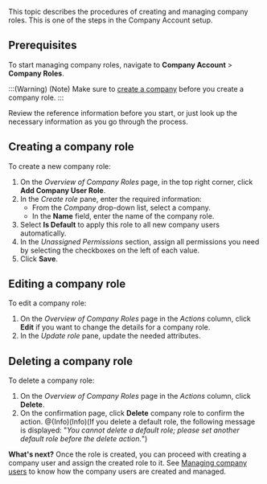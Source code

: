This topic describes the procedures of creating and managing company roles. This is one of the steps in the Company Account setup.

## Prerequisites

To start managing company roles, navigate to  **Company Account** > **Company Roles**.

:::(Warning) (Note)
Make sure to [create a company](https://documentation.spryker.com/docs/managing-companies#creating-a-company) before you create a company role.
:::

Review the reference information before you start, or just look up the necessary information as you go through the process.

## Creating a company role

To create a new company role:

1. On the *Overview of Company Roles* page, in the top right corner, click **Add Company User Role**. 
2. In the *Create role* pane, enter the required information: 
     * From the *Company* drop-down list, select a company. 
     * In the **Name** field, enter the name of the company role.
3. Select **Is Default** to apply this role to all new company users automatically.
4. In the *Unassigned Permissions* section, assign all permissions you need by selecting the checkboxes on the left of each value.
5. Click **Save**.

## Editing a company role

To edit a company role:
1. On the *Overview of Company Roles* page in the *Actions* column, click **Edit**  if you want to change the details for a company role.
2. In the *Update role* pane, update the needed attributes.

## Deleting a company role

To delete a company role:
1. On the *Overview of Company Roles* page in the _Actions_ column, click **Delete**.
2. On the confirmation page, click **Delete** company role to confirm the action.
    @(Info)(Info)(If you delete a default role, the following message is displayed: "*You cannot delete a default role; please set another default role before the delete action.*")

**What's next?**
Once the role is created, you can proceed with creating a company user and assign the created role to it.
See [Managing company users](https://documentation.spryker.com/docs/managing-company-users) to know how the company users are created and managed.